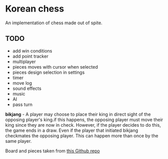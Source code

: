 # Korean chess

An implementation of chess made out of spite.

## TODO

- add win conditions
- add point tracker
- multiplayer
- pieces moves with cursor when selected
- pieces design selection in settings
- timer
- move log
- sound effects
- music
- AI
- pass turn

**bikjang** - A player may choose to place their king in direct sight of the opposing player's king.if this happens, the opposing player must move their king since they are now in check. However, if the player decides to do this, the game ends in a draw. Even if the player that initiated bikjang checkmates the opposing player. This can happen more than once by the same player.

Board and pieces taken from [this Github repo](https://github.com/Kadagaden/chess-pieces)
